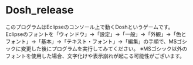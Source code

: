 # Dosh_release
このプログラムはEclipseのコンソール上で動くDoshというゲームです。
Eclipseのフォントを「ウィンドウ」→「設定」→「一般」→「外観」→「色とフォント」→「基本」→「テキスト・フォント」→「編集」の手順で、MSゴシックに変更した後にプログラムを実行してみてください。
※MSゴシック以外のフォントを使用した場合、文字化けや表示崩れが起こる可能性がございます。
